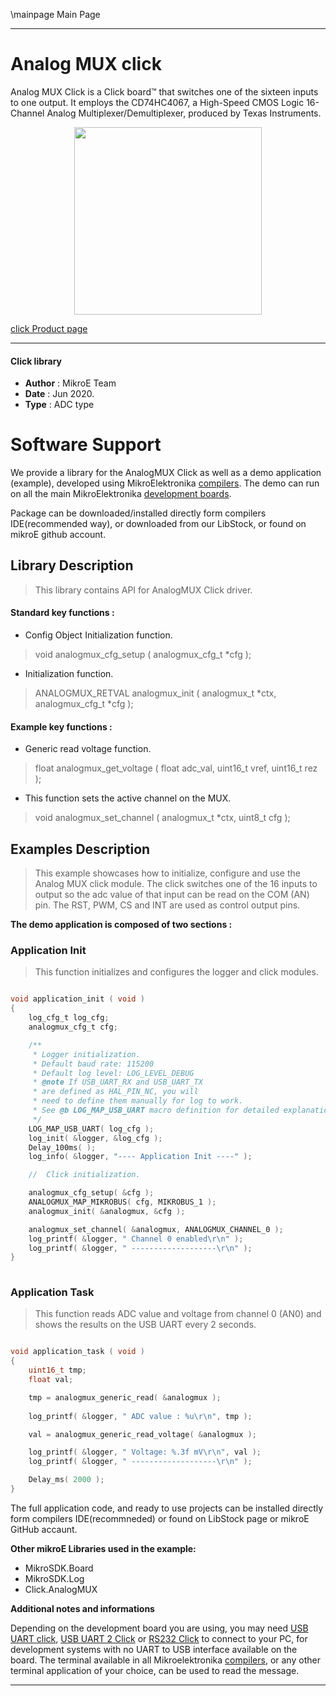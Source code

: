  \mainpage Main Page
 
---
# Analog MUX click

Analog MUX Click is a Click board™ that switches one of the sixteen inputs to one output. It employs the CD74HC4067, a High-Speed CMOS Logic 16-Channel Analog Multiplexer/Demultiplexer, produced by Texas Instruments.

<p align="center">
  <img src="https://download.mikroe.com/images/click_for_ide/analogmux_click.png" height=300px>
</p>


[click Product page](https://www.mikroe.com/analog-mux-click)

---


#### Click library 

- **Author**        : MikroE Team
- **Date**          : Jun 2020.
- **Type**          : ADC type


# Software Support

We provide a library for the AnalogMUX Click 
as well as a demo application (example), developed using MikroElektronika 
[compilers](https://shop.mikroe.com/compilers). 
The demo can run on all the main MikroElektronika [development boards](https://shop.mikroe.com/development-boards).

Package can be downloaded/installed directly form compilers IDE(recommended way), or downloaded from our LibStock, or found on mikroE github account. 

## Library Description

> This library contains API for AnalogMUX Click driver.

#### Standard key functions :

- Config Object Initialization function.
> void analogmux_cfg_setup ( analogmux_cfg_t *cfg ); 
 
- Initialization function.
> ANALOGMUX_RETVAL analogmux_init ( analogmux_t *ctx, analogmux_cfg_t *cfg );

#### Example key functions :

- Generic read voltage function.
> float analogmux_get_voltage ( float adc_val, uint16_t vref, uint16_t rez );
 
- This function sets the active channel on the MUX.
> void analogmux_set_channel ( analogmux_t *ctx, uint8_t cfg );

## Examples Description

> This example showcases how to initialize, configure and use the Analog MUX click module. 
> The click switches one of the 16 inputs to output so the adc value of that input 
> can be read on the COM (AN) pin. The RST, PWM, CS and INT are used as control output pins. 

**The demo application is composed of two sections :**

### Application Init 

> This function initializes and configures the logger and click modules.

```c

void application_init ( void )
{
    log_cfg_t log_cfg;
    analogmux_cfg_t cfg;

    /** 
     * Logger initialization.
     * Default baud rate: 115200
     * Default log level: LOG_LEVEL_DEBUG
     * @note If USB_UART_RX and USB_UART_TX 
     * are defined as HAL_PIN_NC, you will 
     * need to define them manually for log to work. 
     * See @b LOG_MAP_USB_UART macro definition for detailed explanation.
     */
    LOG_MAP_USB_UART( log_cfg );
    log_init( &logger, &log_cfg );
    Delay_100ms( );
    log_info( &logger, "---- Application Init ----" );

    //  Click initialization.

    analogmux_cfg_setup( &cfg );
    ANALOGMUX_MAP_MIKROBUS( cfg, MIKROBUS_1 );
    analogmux_init( &analogmux, &cfg );

    analogmux_set_channel( &analogmux, ANALOGMUX_CHANNEL_0 );
    log_printf( &logger, " Channel 0 enabled\r\n" );
    log_printf( &logger, " -------------------\r\n" );
}
  
```

### Application Task

> This function reads ADC value and voltage from channel 0 (AN0) and shows the results 
> on the USB UART every 2 seconds.

```c

void application_task ( void )
{
    uint16_t tmp;
    float val;

    tmp = analogmux_generic_read( &analogmux );
    
    log_printf( &logger, " ADC value : %u\r\n", tmp );

    val = analogmux_generic_read_voltage( &analogmux );

    log_printf( &logger, " Voltage: %.3f mV\r\n", val );
    log_printf( &logger, " -------------------\r\n" );

    Delay_ms( 2000 );
}

```

The full application code, and ready to use projects can be  installed directly form compilers IDE(recommneded) or found on LibStock page or mikroE GitHub accaunt.

**Other mikroE Libraries used in the example:** 

- MikroSDK.Board
- MikroSDK.Log
- Click.AnalogMUX

**Additional notes and informations**

Depending on the development board you are using, you may need 
[USB UART click](https://shop.mikroe.com/usb-uart-click), 
[USB UART 2 Click](https://shop.mikroe.com/usb-uart-2-click) or 
[RS232 Click](https://shop.mikroe.com/rs232-click) to connect to your PC, for 
development systems with no UART to USB interface available on the board. The 
terminal available in all Mikroelektronika 
[compilers](https://shop.mikroe.com/compilers), or any other terminal application 
of your choice, can be used to read the message.



---
